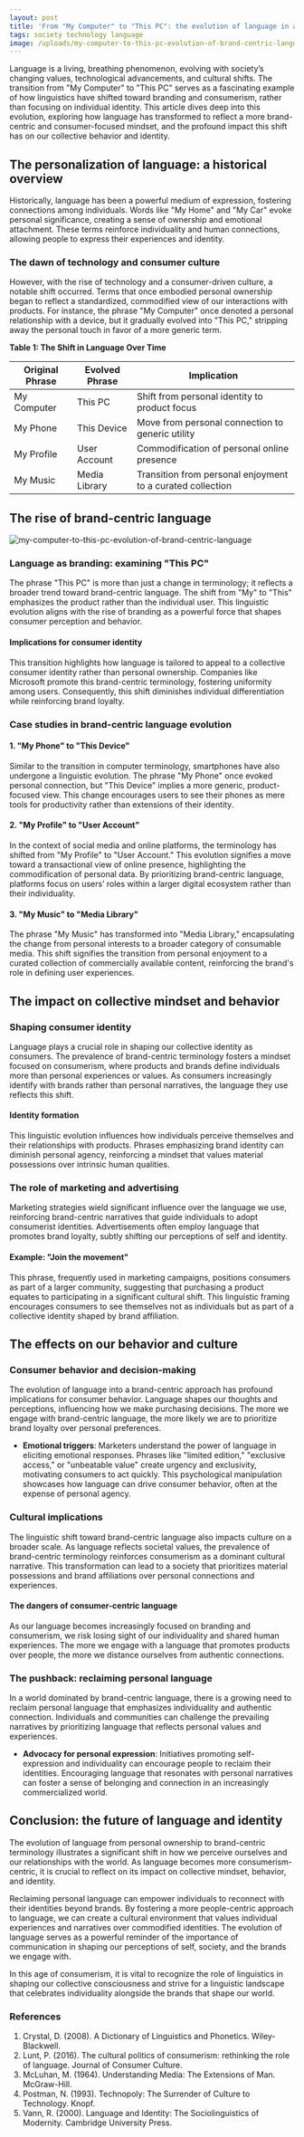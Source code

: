 ```yaml
---
layout: post
title: 'From "My Computer" to "This PC": the evolution of language in a brand-centric consumer culture'
tags: society technology language
image: /uploads/my-computer-to-this-pc-evolution-of-brand-centric-language.webp
---
```

Language is a living, breathing phenomenon, evolving with society’s changing values, technological advancements, and cultural shifts. The transition from "My Computer" to "This PC" serves as a fascinating example of how linguistics have shifted toward branding and consumerism, rather than focusing on individual identity. This article dives deep into this evolution, exploring how language has transformed to reflect a more brand-centric and consumer-focused mindset, and the profound impact this shift has on our collective behavior and identity.

## The personalization of language: a historical overview

Historically, language has been a powerful medium of expression, fostering connections among individuals. Words like "My Home" and "My Car" evoke personal significance, creating a sense of ownership and emotional attachment. These terms reinforce individuality and human connections, allowing people to express their experiences and identity.

### The dawn of technology and consumer culture

However, with the rise of technology and a consumer-driven culture, a notable shift occurred. Terms that once embodied personal ownership began to reflect a standardized, commodified view of our interactions with products. For instance, the phrase "My Computer" once denoted a personal relationship with a device, but it gradually evolved into "This PC," stripping away the personal touch in favor of a more generic term.

**Table 1: The Shift in Language Over Time**

| Original Phrase      | Evolved Phrase     | Implication                          |
|----------------------|--------------------|--------------------------------------|
| My Computer          | This PC            | Shift from personal identity to product focus  |
| My Phone             | This Device        | Move from personal connection to generic utility |
| My Profile           | User Account       | Commodification of personal online presence |
| My Music             | Media Library      | Transition from personal enjoyment to a curated collection  |

## The rise of brand-centric language

![my-computer-to-this-pc-evolution-of-brand-centric-language](/uploads/my-computer-to-this-pc-evolution-of-brand-centric-language.webp)

### Language as branding: examining "This PC"

The phrase "This PC" is more than just a change in terminology; it reflects a broader trend toward brand-centric language. The shift from "My" to "This" emphasizes the product rather than the individual user. This linguistic evolution aligns with the rise of branding as a powerful force that shapes consumer perception and behavior.

#### Implications for consumer identity

This transition highlights how language is tailored to appeal to a collective consumer identity rather than personal ownership. Companies like Microsoft promote this brand-centric terminology, fostering uniformity among users. Consequently, this shift diminishes individual differentiation while reinforcing brand loyalty.

### Case studies in brand-centric language evolution

#### 1. "My Phone" to "This Device"

Similar to the transition in computer terminology, smartphones have also undergone a linguistic evolution. The phrase "My Phone" once evoked personal connection, but "This Device" implies a more generic, product-focused view. This change encourages users to see their phones as mere tools for productivity rather than extensions of their identity.

#### 2. "My Profile" to "User Account"

In the context of social media and online platforms, the terminology has shifted from "My Profile" to "User Account." This evolution signifies a move toward a transactional view of online presence, highlighting the commodification of personal data. By prioritizing brand-centric language, platforms focus on users’ roles within a larger digital ecosystem rather than their individuality.

#### 3. "My Music" to "Media Library"

The phrase "My Music" has transformed into "Media Library," encapsulating the change from personal interests to a broader category of consumable media. This shift signifies the transition from personal enjoyment to a curated collection of commercially available content, reinforcing the brand's role in defining user experiences.

## The impact on collective mindset and behavior

### Shaping consumer identity

Language plays a crucial role in shaping our collective identity as consumers. The prevalence of brand-centric terminology fosters a mindset focused on consumerism, where products and brands define individuals more than personal experiences or values. As consumers increasingly identify with brands rather than personal narratives, the language they use reflects this shift.

#### Identity formation

This linguistic evolution influences how individuals perceive themselves and their relationships with products. Phrases emphasizing brand identity can diminish personal agency, reinforcing a mindset that values material possessions over intrinsic human qualities. 

### The role of marketing and advertising

Marketing strategies wield significant influence over the language we use, reinforcing brand-centric narratives that guide individuals to adopt consumerist identities. Advertisements often employ language that promotes brand loyalty, subtly shifting our perceptions of self and identity.

#### Example: "Join the movement"

This phrase, frequently used in marketing campaigns, positions consumers as part of a larger community, suggesting that purchasing a product equates to participating in a significant cultural shift. This linguistic framing encourages consumers to see themselves not as individuals but as part of a collective identity shaped by brand affiliation.

## The effects on our behavior and culture

### Consumer behavior and decision-making

The evolution of language into a brand-centric approach has profound implications for consumer behavior. Language shapes our thoughts and perceptions, influencing how we make purchasing decisions. The more we engage with brand-centric language, the more likely we are to prioritize brand loyalty over personal preferences.

- **Emotional triggers**: Marketers understand the power of language in eliciting emotional responses. Phrases like "limited edition," "exclusive access," or "unbeatable value" create urgency and exclusivity, motivating consumers to act quickly. This psychological manipulation showcases how language can drive consumer behavior, often at the expense of personal agency.

### Cultural implications

The linguistic shift toward brand-centric language also impacts culture on a broader scale. As language reflects societal values, the prevalence of brand-centric terminology reinforces consumerism as a dominant cultural narrative. This transformation can lead to a society that prioritizes material possessions and brand affiliations over personal connections and experiences.

#### The dangers of consumer-centric language

As our language becomes increasingly focused on branding and consumerism, we risk losing sight of our individuality and shared human experiences. The more we engage with a language that promotes products over people, the more we distance ourselves from authentic connections. 

### The pushback: reclaiming personal language

In a world dominated by brand-centric language, there is a growing need to reclaim personal language that emphasizes individuality and authentic connection. Individuals and communities can challenge the prevailing narratives by prioritizing language that reflects personal values and experiences. 

- **Advocacy for personal expression**: Initiatives promoting self-expression and individuality can encourage people to reclaim their identities. Encouraging language that resonates with personal narratives can foster a sense of belonging and connection in an increasingly commercialized world.

## Conclusion: the future of language and identity

The evolution of language from personal ownership to brand-centric terminology illustrates a significant shift in how we perceive ourselves and our relationships with the world. As language becomes more consumerism-centric, it is crucial to reflect on its impact on collective mindset, behavior, and identity.

Reclaiming personal language can empower individuals to reconnect with their identities beyond brands. By fostering a more people-centric approach to language, we can create a cultural environment that values individual experiences and narratives over commodified identities. The evolution of language serves as a powerful reminder of the importance of communication in shaping our perceptions of self, society, and the brands we engage with.

In this age of consumerism, it is vital to recognize the role of linguistics in shaping our collective consciousness and strive for a linguistic landscape that celebrates individuality alongside the brands that shape our world.

### References

1. Crystal, D. (2008). A Dictionary of Linguistics and Phonetics. Wiley-Blackwell.
2. Lunt, P. (2016). The cultural politics of consumerism: rethinking the role of language. Journal of Consumer Culture.
3. McLuhan, M. (1964). Understanding Media: The Extensions of Man. McGraw-Hill.
4. Postman, N. (1993). Technopoly: The Surrender of Culture to Technology. Knopf.
5. Vann, R. (2000). Language and Identity: The Sociolinguistics of Modernity. Cambridge University Press.